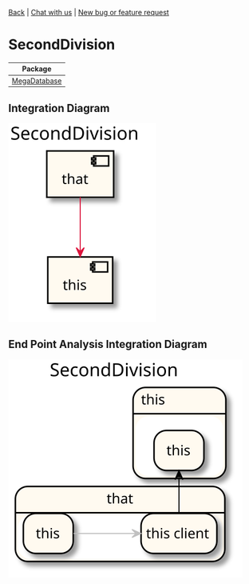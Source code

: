

 [Back](../README.md) |  [Chat with us](https://anzoss.slack.com/messages/sysl-catalog/) | [New bug or feature request](https://github.com/anz-bank/sysl-catalog/issues/new)
# SecondDivision

| Package |
----|
[MegaDatabase](MegaDatabase/README.md)|

## Integration Diagram
<img src="integration.svg">

## End Point Analysis Integration Diagram
<img src="integrationepa.svg">

